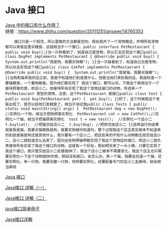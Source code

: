 Java 接口
===

[Java 中的接口有什么作用？](https://www.zhihu.com/question/20111251)  
链接：https://www.zhihu.com/question/20111251/answer/14760353  
```
    接口只是一个规范，所以里面的方法都是空的。假如我开了一个宠物粮店，声明所有宠物都可以来我这里买粮食，这就相当于一个接口，public interface PetRestaurant { public void buy();}当一只狗看到了，知道自己是宠物，所以它去实现这个接口public class DogPet implements PetRestaurant { @Override public void buy() {  System.out.println("我是狗，我要买狗粮"); }}当一只猫看到了，知道自己也是宠物，所以也去实现这个接口public class CatPet implements PetRestaurant { @Override public void buy() {  System.out.println("我是猫，我要买猫粮"); }}当狗和猫来我的店之前，我是不知道他们到底是什么，但是当他们来到我的店，我就知道一个要猫粮食，一个要狗粮食。因为他们都实现了 我这个接口，都可以买。下面这个类相当于一个接待顾客的类，即店小二，他接待所有实现了我这个宠物店接口的动物，传进来一个PetRestaurant 类型的宠物，注意，这个PetRestaurant 是接口public class test { public void buy(PetRestaurant pet) {  pet.buy(); }}好了，这个时候我这个老板出现了，我可以给他们卖粮食了，相当于测试类public class Tests { public static void main(String[] args) {  PetRestaurant dog = new DogPet();  //实例化一个狗，相当于把狗顾客实例化  PetRestaurant cat = new CatPet();//实例化一个猫，相当于把猫顾客实例化  test t = new test();  //实例化一个店小二  t.buy(cat);  //把猫交给店小二  t.buy(dog); //把狗交给店小二 }}这样运行的结果就是我是猫，我要买猫粮我是狗，我要买狗娘你知道吗，整个过程我这个店主其实根本不知道来的到底是猫是狗还是其他什么，我只要有一个店小二，把这些来的不知什么动物都全部交给店小二，店小二就知道怎么去卖了，因为这些狗啊猫啊都实现了我这个宠物店的接口，而店小二就负责接待所有实现了我这个接口的动物。这就有一个好处，假如明天来了一头小猪，只要它实现了我这个接口，我只管交给店小二处理就OK了，我这个店小二根本不需要变化，我这个店主也只需要实例化一下这个动物就OK你想，假如没有接口，会怎么办，来一个猫，我要去创造一个猫，还要实例化，来一只狗，我要创建一只狗，同样要实例化，还要配备专门的店小二去接待，就会相当麻烦
```

[Java 接口](http://www.runoob.com/java/java-interfaces.html)  


[Java接口 详解（一）](http://blog.csdn.net/wei_zhi/article/details/52738471)  

[Java接口 详解（二）](http://blog.csdn.net/wei_zhi/article/details/52743109)  

[java接口简单例子](http://blog.csdn.net/Clarissatt/article/details/51263696)  

[Java接口详解](http://blog.csdn.net/zdwzzu2006/article/details/4567957)  

